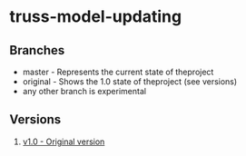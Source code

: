 # truss-model-updating

## Branches

* master - Represents the current state of theproject
* original - Shows the 1.0 state of theproject (see versions)
* any other branch is experimental

## Versions

1. [v1.0 - Original version](https://github.com/szedlakmate/truss-model-updating/releases/tag/v1.0)
